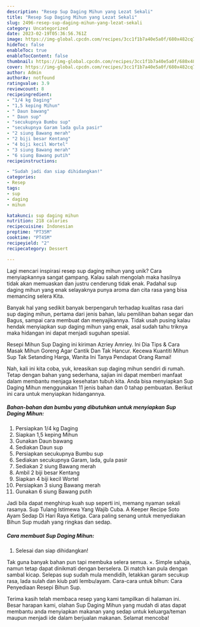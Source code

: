 ```yaml
---
description: "Resep Sup Daging Mihun yang Lezat Sekali"
title: "Resep Sup Daging Mihun yang Lezat Sekali"
slug: 2496-resep-sup-daging-mihun-yang-lezat-sekali
category: Uncategorized
date: 2023-02-19T05:36:56.761Z
image: https://img-global.cpcdn.com/recipes/3cc1f1b7a40e5a0f/680x482cq70/sup-daging-mihun-foto-resep-utama.jpg
hideToc: false
enableToc: true
enableTocContent: false
thumbnail: https://img-global.cpcdn.com/recipes/3cc1f1b7a40e5a0f/680x482cq70/sup-daging-mihun-foto-resep-utama.jpg
cover: https://img-global.cpcdn.com/recipes/3cc1f1b7a40e5a0f/680x482cq70/sup-daging-mihun-foto-resep-utama.jpg
author: Admin
authorAv: notfound
ratingvalue: 3.9
reviewcount: 8
recipeingredient:
- "1/4 kg Daging"
- "1,5 keping Mihun"
- " Daun bawang"
- " Daun sup"
- "secukupnya Bumbu sup"
- "secukupnya Garam lada gula pasir"
- "2 siung Bawang merah"
- "2 biji besar Kentang"
- "4 biji kecil Wortel"
- "3 siung Bawang merah"
- "6 siung Bawang putih"
recipeinstructions:

- "Sudah jadi dan siap dihidangkan!"
categories:
- Resep
tags:
- sup
- daging
- mihun

katakunci: sup daging mihun 
nutrition: 218 calories
recipecuisine: Indonesian
preptime: "PT35M"
cooktime: "PT45M"
recipeyield: "2"
recipecategory: Dessert

---
```





Lagi mencari inspirasi resep sup daging mihun yang unik? Cara menyiapkannya sangat gampang. Kalau salah mengolah maka hasilnya tidak akan memuaskan dan justru cenderung tidak enak. Padahal sup daging mihun yang enak selayaknya punya aroma dan cita rasa yang bisa memancing selera Kita.





Banyak hal yang sedikit banyak berpengaruh terhadap kualitas rasa dari sup daging mihun, pertama dari jenis bahan, lalu pemilihan bahan segar dan Bagus, sampai cara membuat dan menyajikannya. Tidak usah pusing kalau hendak menyiapkan sup daging mihun yang enak,      asal sudah tahu triknya maka hidangan ini dapat menjadi suguhan spesial.














Resepi Mihun Sup Daging ini kiriman Azriey Amriey. Ini Dia Tips &amp; Cara Masak Mihun Goreng Agar Cantik Dan Tak Hancur. Kecewa Kuantiti Mihun Sup Tak Setanding Harga, Wanita Ini Tanya Pendapat Orang Ramai!






Nah, kali ini kita coba, yuk, kreasikan sup daging mihun sendiri di rumah. Tetap dengan bahan yang sederhana, sajian ini dapat memberi manfaat dalam membantu menjaga kesehatan tubuh kita. Anda bisa menyiapkan Sup Daging Mihun menggunakan 11 jenis bahan dan 0 tahap pembuatan. Berikut ini cara untuk menyiapkan hidangannya.

<!--inarticleads1-->

##### Bahan-bahan dan bumbu yang dibutuhkan untuk menyiapkan Sup Daging Mihun:

1. Persiapkan 1/4 kg Daging
1. Siapkan 1,5 keping Mihun
1. Gunakan  Daun bawang
1. Sediakan  Daun sup
1. Persiapkan secukupnya Bumbu sup
1. Sediakan secukupnya Garam, lada, gula pasir
1. Sediakan 2 siung Bawang merah
1. Ambil 2 biji besar Kentang
1. Siapkan 4 biji kecil Wortel
1. Persiapkan 3 siung Bawang merah
1. Gunakan 6 siung Bawang putih


Jadi bila dapat menghirup kuah sup seperti ini, memang nyaman sekali rasanya. Sup Tulang Istimewa Yang Wajib Cuba. A Keeper Recipe Soto Ayam Sedap Di Hari Raya Ketiga. Cara paling senang untuk menyediakan Bihun Sup mudah yang ringkas dan sedap. 

<!--inarticleads2-->

##### Cara membuat Sup Daging Mihun:


1. Selesai dan siap dihidangkan!

Tak guna banyak bahan pun tapi membuka selera semua. ×. Simple sahaja, namun tetap dapat dinikmati dengan berselera. Di match kan pula dengan sambal kicap. Selepas sup sudah mula mendidih, letakkan garam secukup rasa, lada sulah dan kiub pati lembu/ayam. Cara-cara untuk bihun: Cara Penyediaan Resepi Bihun Sup. 

Terima kasih telah membaca resep yang kami tampilkan di halaman ini. Besar harapan kami, olahan Sup Daging Mihun yang mudah di atas dapat membantu anda menyiapkan makanan yang sedap untuk keluarga/teman maupun menjadi ide dalam berjualan makanan. Selamat mencoba!

